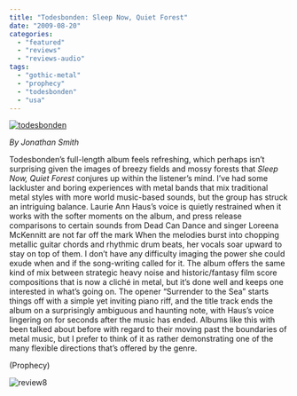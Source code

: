 ```yaml
---
title: "Todesbonden: Sleep Now, Quiet Forest"
date: "2009-08-20"
categories: 
  - "featured"
  - "reviews"
  - "reviews-audio"
tags: 
  - "gothic-metal"
  - "prophecy"
  - "todesbonden"
  - "usa"
---
```


[![todesbonden](http://www.hellbound.ca/wp-content/uploads/2009/08/todesbonden.jpg "todesbonden")](http://www.hellbound.ca/wp-content/uploads/2009/08/todesbonden.jpg)

_By Jonathan Smith_

Todesbonden’s full-length album feels refreshing, which perhaps isn’t surprising given the images of breezy fields and mossy forests that _Sleep Now, Quiet Forest_ conjures up within the listener’s mind. I’ve had some lackluster and boring experiences with metal bands that mix traditional metal styles with more world music-based sounds, but the group has struck an intriguing balance. Laurie Ann Haus’s voice is quietly restrained when it works with the softer moments on the album, and press release comparisons to certain sounds from Dead Can Dance and singer Loreena McKennitt are not far off the mark When the melodies burst into chopping metallic guitar chords and rhythmic drum beats, her vocals soar upward to stay on top of them. I don’t have any difficulty imaging the power she could exude when and if the song-writing called for it. The album offers the same kind of mix between strategic heavy noise and historic/fantasy film score compositions that is now a cliché in metal, but it’s done well and keeps one interested in what’s going on. The opener “Surrender to the Sea” starts things off with a simple yet inviting piano riff, and the title track ends the album on a surprisingly ambiguous and haunting note, with Haus’s voice lingering on for seconds after the music has ended. Albums like this with been talked about before with regard to their moving past the boundaries of metal music, but I prefer to think of it as rather demonstrating one of the many flexible directions that’s offered by the genre.

(Prophecy)

![review8](http://www.hellbound.ca/wp-content/uploads/2009/07/review8.png "review8")
